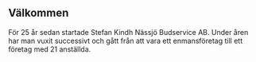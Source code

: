 
## Välkommen

För 25 år sedan startade Stefan Kindh Nässjö Budservice AB. 
Under åren har man vuxit successivt och gått från att vara ett enmansföretag till ett företag med 21 anställda.
